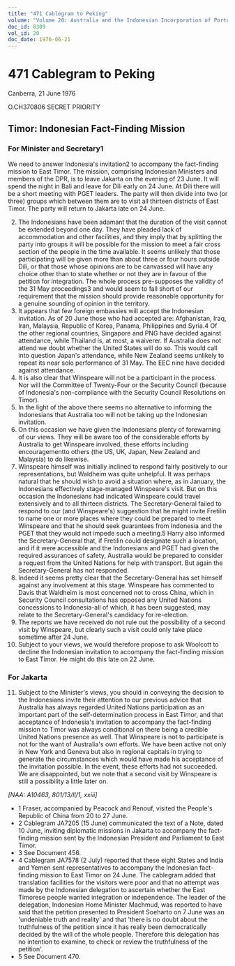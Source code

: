 ```yaml
---
title: "471 Cablegram to Peking"
volume: "Volume 20: Australia and the Indonesian Incorporation of Portuguese Timor, 1974-1976"
doc_id: 8309
vol_id: 20
doc_date: 1976-06-21
---
```


# 471 Cablegram to Peking

Canberra, 21 June 1976

O.CH370806 SECRET PRIORITY

## Timor: Indonesian Fact-Finding Mission

### For Minister and Secretary1

We need to answer Indonesia's invitation2 to accompany the fact-finding mission to East Timor. The mission, comprising Indonesian Ministers and members of the DPR, is to leave Jakarta on the evening of 23 June. It will spend the night in Bali and leave for Dili early on 24 June. At Dili there will be a short meeting with PGET leaders. The party will then divide into two (or three) groups which between them are to visit all thirteen districts of East Timor. The party will return to Jakarta late on 24 June.

  2. The Indonesians have been adamant that the duration of the visit cannot be extended beyond one day. They have pleaded lack of accommodation and other facilities, and they imply that by splitting the party into groups it will be possible for the mission to meet a fair cross section of the people in the time available. It seems unlikely that those participating will be given more than about three or four hours outside Dili, or that those whose opinions are to be canvassed will have any choice other than to state whether or not they are in favour of the petition for integration. The whole process pre-supposes the validity of the 31 May proceedings3 and would seem to fall short of our requirement that the mission should provide reasonable opportunity for a genuine sounding of opinion in the territory.
  3. It appears that few foreign embassies will accept the Indonesian invitation. As of 20 June those who had accepted are: Afghanistan, Iraq, Iran, Malaysia, Republic of Korea, Panama, Philippines and Syria.4 Of the other regional countries, Singapore and PNG have decided against attendance, while Thailand is, at most, a waiverer. If Australia does not attend we doubt whether the United States will do so. This would call into question Japan's attendance, while New Zealand seems unlikely to repeat its near solo performance of 31 May. The EEC nine have decided against attendance.
  4. It is also clear that Winspeare will not be a participant in the process. Nor will the Committee of Twenty-Four or the Security Council (because of Indonesia's non-compliance with the Security Council Resolutions on Timor).
  5. In the light of the above there seems no alternative to informing the Indonesians that Australia too will not be taking up the Indonesian invitation.
  6. On this occasion we have given the Indonesians plenty of forewarning of our views. They will be aware too of the considerable efforts by Australia to get Winspeare involved, these efforts including encouragementto others (the US, UK, Japan, New Zealand and Malaysia) to do likewise.
  7. Winspeare himself was initially inclined to respond fairly positively to our representations, but Waldheim was quite unhelpful. It was perhaps natural that he should wish to avoid a situation where, as in January, the Indonesians effectively stage-managed Winspeare's visit. But on this occasion the Indonesians had indicated Winspeare could travel extensively and to all thirteen districts. The Secretary-General failed to respond to our (and Winspeare's) suggestion that he might invite Fretilin to name one or more places where they could be prepared to meet Winspeare and that he should seek guarantees from Indonesia and the PGET that they would not impede such a meeting.5 Harry also informed the Secretary-General that, if Fretilin could designate such a location, and if it were accessible and the Indonesians and PGET had given the required assurances of safety, Australia would be prepared to consider a request from the United Nations for help with transport. But again the Secretary-General has not responded.
  8. Indeed it seems pretty clear that the Secretary-General has set himself against any involvement at this stage. Winspeare has commented to Davis that Waldheim is most concerned not to cross China, which in Security Council consultations has opposed any United Nations concessions to Indonesia-all of which, it has been suggested, may relate to the Secretary­-General's candidacy for re-election.
  9. The reports we have received do not rule out the possibility of a second visit by Winspeare, but clearly such a visit could only take place sometime after 24 June.
  10. Subject to your views, we would therefore propose to ask Woolcott to decline the Indonesian invitation to accompany the fact-finding mission to East Timor. He might do this late on 22 June.



### For Jakarta

  11. Subject to the Minister's views, you should in conveying the decision to the Indonesians invite their attention to our previous advice that Australia has always regarded United Nations participation as an important part of the self-determination process in East Timor, and that acceptance of Indonesia's invitation to accompany the fact-finding mission to Timor was always conditional on there being a credible United Nations presence as well. That Winspeare is not to participate is not for the want of Australia's own efforts. We have been active not only in New York and Geneva but also in regional capitals in trying to generate the circumstances which would have made his acceptance of the invitation possible. In the event, these efforts had not succeeded. We are disappointed, but we note that a second visit by Winspeare is still a possibility a little later on.



_[NAA: A10463, 801/13/ll/1, xxiii]_

  * 1 Fraser, accompanied by Peacock and Renouf, visited the People's Republic of China from 20 to 27 June.
  * 2 Cablegram JA7205 (15 June) communicated the text of a Note, dated 10 June, inviting diplomatic missions in Jakarta to accompany the fact-finding mission sent by the Indonesian President and Parliament to East Timor.
  * 3 See Document 456.
  * 4 Cablegram JA7578 (2 July) reported that these eight States and India and Yemen sent representatives to accompany the Indonesian fact-finding mission to East Timor on 24 June. The cablegram added that translation facilities for the visitors were poor and that no attempt was made by the Indonesian delegation to ascertain whether the East Timorese people wanted integration or independence. The leader of the delegation, Indonesian Home Minister Machmud, was reported to have said that the petition presented to President Soeharto on 7 June was an 'undeniable truth and reality' and that 'there is no doubt about the truthfulness of the petition since it has really been democratically decided by the will of the whole people. Therefore this delegation has no intention to examine, to check or review the truthfulness of the petition'.
  * 5 See Document 470.


